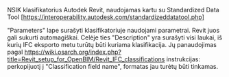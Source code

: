 NSIK klasifikatorius Autodek Revit, naudojamas kartu su Standardized Data Tool [https://interoperability.autodesk.com/standardizeddatatool.php]

"Parameters" lape surašyti klasifikatoriuje naudojami parametrai. Revit juos gali sukurti automagiškai. Celėje ties "Description" yra surašyti visi laukai, iš kurių IFC eksporto metu turūtų būti kuriama klasifikacija. Jų panaudojimas pagal https://wiki.osarch.org/index.php?title=Revit_setup_for_OpenBIM/Revit_IFC_classifications instrukcijas: perkopijuotį į "Classification field name", formatas jau turėtų būti tinkamas.
